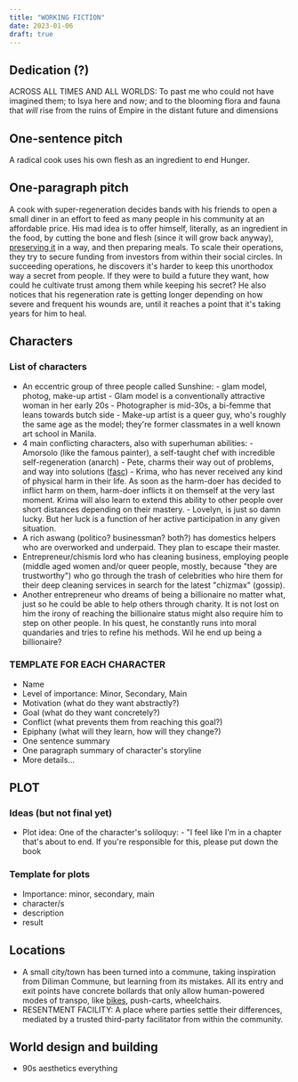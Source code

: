 ```yaml
---
title: "WORKING FICTION"
date: 2023-01-06
draft: true
---
```


## Dedication (?)

ACROSS ALL TIMES AND ALL WORLDS:
To past me who could not have imagined them;
to Isya here and now;
and to the blooming flora and fauna that *will* rise from the ruins of
Empire in the distant future and dimensions

## One-sentence pitch

A radical cook uses his own flesh as an ingredient to end Hunger.

## One-paragraph pitch

A cook with super-regeneration decides bands with his friends to open a
small diner in an effort to feed as many people in his community at an
affordable price. His mad idea is to offer himself, literally, as an
ingredient in the food, by cutting the bone and flesh (since it will
grow back anyway), [preserving it](/meat-preservation) in a way, and
then preparing meals. To scale their operations, they try to secure
funding from investors from within their social circles. In succeeding
operations, he discovers it's harder to keep this unorthodox way a
secret from people. If they were to build a future they want, how could
he cultivate trust among them while keeping his secret? He also notices
that his regeneration rate is getting longer depending on how severe and
frequent his wounds are, until it reaches a point that it's taking years
for him to heal.

## Characters

### List of characters

- An eccentric group of three people called Sunshine:
        - glam model, photog, make-up artist
        - Glam model is a conventionally attractive woman in her early 20s
        - Photographer is mid-30s, a bi-femme that leans towards butch side
        - Make-up artist is a queer guy, who's roughly the same age as the
          model; they're former classmates in a well known art school in Manila.
- 4 main conflicting characters, also with superhuman abilities:
        - Amorsolo (like the famous painter), a self-taught chef with
          incredible self-regeneration (anarch)
        - Pete, charms their way out of problems, and way into solutions
          ([fasc](/fascism))
        - Krima, who has never received any kind of physical harm in
          their life. As soon as the harm-doer has decided to inflict
          harm on them, harm-doer inflicts it on themself at the very
          last moment. Krima will also learn to extend this ability to
          other people over short distances depending on their mastery.
        - Lovelyn, is just so damn lucky. But her luck is a function of
          her active participation in any given situation.
- A rich aswang (politico? businessman? both?) has domestics helpers who
  are overworked and underpaid. They plan to escape their master.
- Entrepreneur/chismis lord who has cleaning business, employing people
  (middle aged women and/or queer people, mostly, because "they are
  trustworthy") who go through the trash of celebrities who hire them
  for their deep cleaning services in search for the latest "chizmax"
  (gossip).
- Another entrepreneur who dreams of being a billionaire no matter what,
  just so he could be able to help others through charity. It is not
  lost on him the irony of reaching the billionaire status might also
  require him to step on other people. In his quest, he constantly runs
  into moral quandaries and tries to refine his methods. Wil he end up
  being a billionaire?

### TEMPLATE FOR EACH CHARACTER

- Name
- Level of importance: Minor, Secondary, Main
- Motivation (what do they want abstractly?)
- Goal (what do they want concretely?)
- Conflict (what prevents them from reaching this goal?)
- Epiphany (what will they learn, how will they change?)
- One sentence summary
- One paragraph summary of character's storyline
- More details...

## PLOT

### Ideas (but not final yet)

- Plot idea: One of the character's soliloquy:
        - "I feel like I'm in a chapter that's about to end.
        If you're responsible for this, please put down the book

### Template for plots

- Importance: minor, secondary, main
- character/s
- description
- result

## Locations

- A small city/town has been turned into a commune, taking inspiration
  from Diliman Commune, but learning from its mistakes. All its entry
  and exit points have concrete bollards that only allow human-powered
  modes of transpo, like [bikes](/bike), push-carts, wheelchairs.
- RESENTMENT FACILITY: A place where parties settle their differences,
  mediated by a trusted third-party facilitator from within the
  community.

## World design and building

- 90s aesthetics everything
